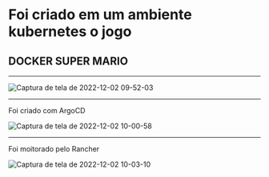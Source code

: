 # Foi criado em um ambiente kubernetes o jogo 

## DOCKER SUPER MARIO
 ---

![Captura de tela de 2022-12-02 09-52-03](https://user-images.githubusercontent.com/102867453/205297266-2d9f2c93-13e6-484d-b720-afb93a1e45fa.png)

---

Foi criado com ArgoCD 


![Captura de tela de 2022-12-02 10-00-58](https://user-images.githubusercontent.com/102867453/205298690-20469248-02d2-4f04-b275-05a6f4da1c48.png)


---

Foi moitorado pelo Rancher 

![Captura de tela de 2022-12-02 10-03-10](https://user-images.githubusercontent.com/102867453/205299058-e71ad3fb-1edd-4057-8e0d-073da10ff3f4.png)
